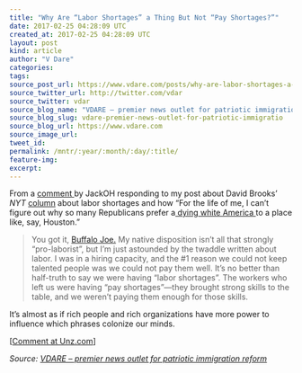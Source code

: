 ```yaml
---
title: "Why Are “Labor Shortages” a Thing But Not “Pay Shortages?”"
date: 2017-02-25 04:28:09 UTC
created_at: 2017-02-25 04:28:09 UTC
layout: post
kind: article
author: "V Dare"
categories: 
tags: 
source_post_url: https://www.vdare.com/posts/why-are-labor-shortages-a-thing-but-not-pay-shortages
source_twitter_url: http://twitter.com/vdar
source_twitter: vdar
source_blog_name: "VDARE – premier news outlet for patriotic immigration reform"
source_blog_slug: vdare-premier-news-outlet-for-patriotic-immigratio
source_blog_url: https://www.vdare.com
source_image_url: 
tweet_id:
permalink: /mntr/:year/:month/:day/:title/
feature-img: 
excerpt:
---
```

<div class="pf-content"><p>From a <a href="http://www.unz.com/isteve/david-brooks-responds-to-my-undocumented-irrigation-with-his-own-watery-metaphors/#comment-1777459">comment </a>by JackOH responding to my post about David Brooks’ <em>NYT</em> <a title="http://www.unz.com/isteve/david-brooks-responds-to-my-undocumented-irrigation-with-his-own-watery-metaphors/" href="http://www.vdare.com/posts/david-brooks-responds-to-sailers-undocumented-irrigation-with-his-own-watery-metaphors">column</a> about labor shortages and how “For the life of me, I can’t figure out why so many Republicans prefer a<a href="http://www.vdare.com/posts/jennifer-rubin-doubles-down-on-brooks-dying-white-america-smear"> dying white America </a>to a place like, say, Houston.”</p><div id="57966237cc52c74a5e1363c4" class="vdb_player vdb_57966237cc52c74a5e1363c456bcd17ce4b018167fea5539">    </div>
<blockquote><p><a id="xlink_1_2" class="xlink" title="Anchor Link to This Paragraph" href="http://www.unz.com/isteve/#xlink_1_2" name="xlink_1_2"></a> You got it, <a href="http://www.unz.com/isteve/david-brooks-responds-to-my-undocumented-irrigation-with-his-own-watery-metaphors/#comment-1777378">Buffalo Joe.</a> My native disposition isn’t all that strongly “pro-laborist”, but I’m just astounded by the twaddle written about labor. I was in a hiring capacity, and the #1 reason we could not keep talented people was we could not pay them well. It’s no better than half-truth to say we were having “labor shortages”. The workers who left us were having “pay shortages”—they brought strong skills to the table, and we weren’t paying them enough for those skills.</p></blockquote>
<p><a id="xlink_1_3" class="xlink" title="Anchor Link to This Paragraph" href="http://www.unz.com/isteve/#xlink_1_3" name="xlink_1_3"></a>It’s almost as if rich people and rich organizations have more power to influence which phrases colonize our minds.</p>
<p>[<a href="http://www.unz.com/isteve/why-are-labor-shortages-a-thing-but-not-pay-shortages/">Comment at Unz.com</a>]</p>
</div><div class="">
    <i>Source: <a href="https://www.vdare.com">VDARE – premier news outlet for patriotic immigration reform</a></i>
</div>
